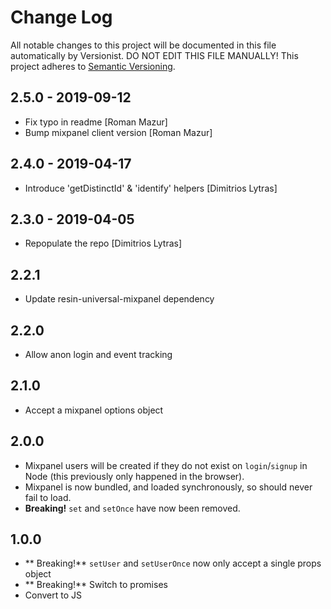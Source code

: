 # Change Log

All notable changes to this project will be documented in this file
automatically by Versionist. DO NOT EDIT THIS FILE MANUALLY!
This project adheres to [Semantic Versioning](http://semver.org/).

## 2.5.0 - 2019-09-12

* Fix typo in readme [Roman Mazur]
* Bump mixpanel client version [Roman Mazur]

## 2.4.0 - 2019-04-17

* Introduce 'getDistinctId' & 'identify' helpers [Dimitrios Lytras]

## 2.3.0 - 2019-04-05

* Repopulate the repo [Dimitrios Lytras]

## 2.2.1

* Update resin-universal-mixpanel dependency

## 2.2.0

* Allow anon login and event tracking

## 2.1.0

* Accept a mixpanel options object

## 2.0.0

* Mixpanel users will be created if they do not exist on `login`/`signup` in Node (this previously only happened in the browser).
* Mixpanel is now bundled, and loaded synchronously, so should never fail to load.
* **Breaking!** `set` and `setOnce` have now been removed.

## 1.0.0

* ** Breaking!** `setUser` and `setUserOnce` now only accept a single props object
* ** Breaking!** Switch to promises
* Convert to JS

